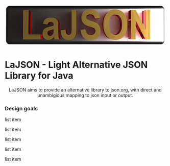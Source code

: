 
<p align="center">
  <img width="600" height="131" src="https://github.com/lassikin/LaJSON/raw/master/lajsonlogo.png">
</p>


# LaJSON - Light Alternative JSON Library for Java
<center>
LaJSON aims to provide an alternative library to json.org, with direct and unambigious mapping to json input or output.
</center>
<h3>Design goals</h3>
<p>list item</p>
<p>list item</p>
<p>list item</p>
<p>list item</p>
<p>list item</p>


